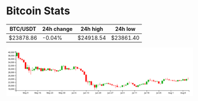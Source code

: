 # Bitcoin Stats

BTC/USDT|24h change|24h high|24h low|
|---|---|---|---|
|$23878.86|-0.04%|$24918.54|$23861.40|

<img src="./chart.svg">
